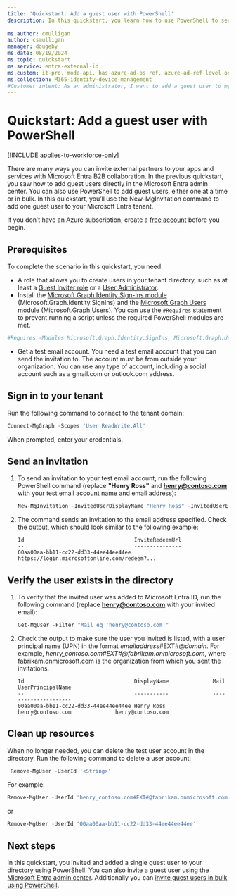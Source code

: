 ```yaml
---
title: 'Quickstart: Add a guest user with PowerShell'
description: In this quickstart, you learn how to use PowerShell to send an invitation to a Microsoft Entra B2B collaboration user. You'll use the Microsoft Graph Identity Sign-ins and the Microsoft Graph Users PowerShell modules.
 
ms.author: cmulligan
author: csmulligan
manager: dougeby
ms.date: 08/19/2024
ms.topic: quickstart
ms.service: entra-external-id
ms.custom: it-pro, mode-api, has-azure-ad-ps-ref, azure-ad-ref-level-one-done
ms.collection: M365-identity-device-management
#Customer intent: As an administrator, I want to add a guest user to my Microsoft Entra directory and send them an invitation via PowerShell, so that they can collaborate with my organization using their own work, school, or social account.
---
```


# Quickstart: Add a guest user with PowerShell

[!INCLUDE [applies-to-workforce-only](./includes/applies-to-workforce-only.md)]

There are many ways you can invite external partners to your apps and services with Microsoft Entra B2B collaboration. In the previous quickstart, you saw how to add guest users directly in the Microsoft Entra admin center. You can also use PowerShell to add guest users, either one at a time or in bulk. In this quickstart, you’ll use the New-MgInvitation command to add one guest user to your Microsoft Entra tenant.

If you don’t have an Azure subscription, create a [free account](https://azure.microsoft.com/free/?WT.mc_id=A261C142F) before you begin.

## Prerequisites


To complete the scenario in this quickstart, you need:

- A role that allows you to create users in your tenant directory, such as at least a [Guest Inviter role](~/identity/role-based-access-control/permissions-reference.md#guest-inviter) or a [User Administrator](~/identity/role-based-access-control/permissions-reference.md#user-administrator).
- Install the [Microsoft Graph Identity Sign-ins module](/powershell/module/microsoft.graph.identity.signins/?viewFallbackFrom=graph-powershell-beta&preserve-view=true&view=graph-powershell-1.0) (Microsoft.Graph.Identity.SignIns) and the [Microsoft Graph Users module](/powershell/module/microsoft.graph.users/?viewFallbackFrom=graph-powershell-beta&preserve-view=true&view=graph-powershell-1.0) (Microsoft.Graph.Users). You can use the `#Requires` statement to prevent running a script unless the required PowerShell modules are met.

```powershell
#Requires -Modules Microsoft.Graph.Identity.SignIns, Microsoft.Graph.Users
```

- Get a test email account. You need a test email account that you can send the invitation to. The account must be from outside your organization. You can use any type of account, including a social account such as a gmail.com or outlook.com address.

## Sign in to your tenant

Run the following command to connect to the tenant domain:

```powershell
Connect-MgGraph -Scopes 'User.ReadWrite.All'
```

When prompted, enter your credentials.

## Send an invitation

1. To send an invitation to your test email account, run the following PowerShell command (replace **"Henry Ross"** and **<henry@contoso.com>** with your test email account name and email address):

   ```powershell
   New-MgInvitation -InvitedUserDisplayName "Henry Ross" -InvitedUserEmailAddress henry@contoso.com -InviteRedirectUrl "https://myapplications.microsoft.com" -SendInvitationMessage:$true
   ```

1. The command sends an invitation to the email address specified. Check the output, which should look similar to the following example:

   ```Output
   Id                                   InviteRedeemUrl                                                                                                   
   --                                   ---------------                                                                                                   
   00aa00aa-bb11-cc22-dd33-44ee44ee44ee https://login.microsoftonline.com/redeem?...
   ```

## Verify the user exists in the directory

1. To verify that the invited user was added to Microsoft Entra ID, run the following command (replace **henry@contoso.com** with your invited email):

   ```powershell
   Get-MgUser -Filter "Mail eq 'henry@contoso.com'"
   ```

1. Check the output to make sure the user you invited is listed, with a user principal name (UPN) in the format *emailaddress*#EXT#\@*domain*. For example, *henry_contoso.com#EXT#\@fabrikam.onmicrosoft.com*, where fabrikam.onmicrosoft.com is the organization from which you sent the invitations.

   ```Output
   Id                                   DisplayName              Mail                           UserPrincipalName        
   --                                   -----------              ----                           -----------------               
   00aa00aa-bb11-cc22-dd33-44ee44ee44ee Henry Ross               henry@contoso.com              henry@contoso.com
   ```

## Clean up resources

When no longer needed, you can delete the test user account in the directory. Run the following command to delete a user account:

```powershell
 Remove-MgUser -UserId '<String>'
```

For example:

```powershell
Remove-MgUser -UserId 'henry_contoso.com#EXT#@fabrikam.onmicrosoft.com'
```

or

```powershell
Remove-MgUser -UserId '00aa00aa-bb11-cc22-dd33-44ee44ee44ee'
```

## Next steps
In this quickstart, you invited and added a single guest user to your directory using PowerShell. You can also invite a guest user using the [Microsoft Entra admin center](b2b-quickstart-add-guest-users-portal.md). Additionally you can [invite guest users in bulk using PowerShell](tutorial-bulk-invite.md). 
